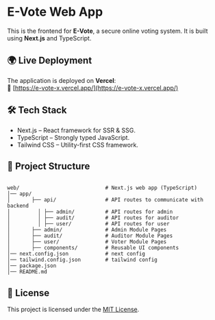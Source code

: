 # E-Vote Web App

This is the frontend for **E-Vote**, a secure online voting system. It is built using **Next.js** and TypeScript.

## 🌍 Live Deployment

The application is deployed on **Vercel**:  
🔗 [https://e-vote-x.vercel.app/](https://e-vote-x.vercel.app/)

## 🛠️ Tech Stack

- Next.js – React framework for SSR & SSG.
- TypeScript – Strongly typed JavaScript.
- Tailwind CSS – Utility-first CSS framework.

## 📂 Project Structure

```

web/                            # Next.js web app (TypeScript)
│── app/
│       ├── api/                # API routes to communicate with backend
│         │ ├── admin/          # API routes for admin
│         │ ├── audit/          # API routes for auditor
│         │ ├── user/           # API routes for user
│       ├── admin/              # Admin Module Pages
│       ├── audit/              # Auditor Module Pages
│       ├── user/               # Voter Module Pages
│       ├── components/         # Reusable UI components
│── next.config.json            # next config
│── tailwind.config.json        # tailwind config
│── package.json
│── README.md

```

## 📝 License

This project is licensed under the [MIT License](LICENSE).
